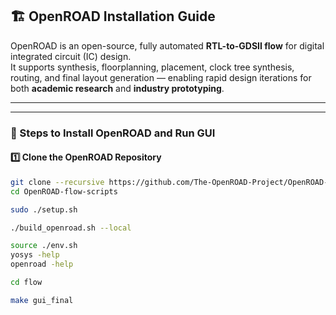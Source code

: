 ## 🏗️ OpenROAD Installation Guide

OpenROAD is an open-source, fully automated **RTL-to-GDSII flow** for digital integrated circuit (IC) design.  
It supports synthesis, floorplanning, placement, clock tree synthesis, routing, and final layout generation — enabling rapid design iterations for both **academic research** and **industry prototyping**.

---

---

### 🚀 Steps to Install OpenROAD and Run GUI

#### 1️⃣ Clone the OpenROAD Repository
```bash
git clone --recursive https://github.com/The-OpenROAD-Project/OpenROAD-flow-scripts
cd OpenROAD-flow-scripts

sudo ./setup.sh

./build_openroad.sh --local

source ./env.sh
yosys -help  
openroad -help

cd flow

make gui_final
```
